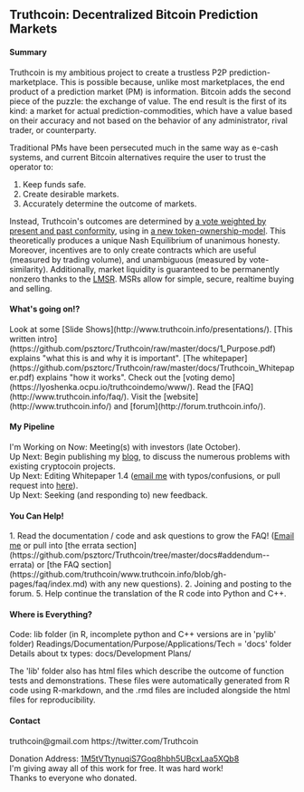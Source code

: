<h2>Truthcoin: Decentralized Bitcoin Prediction Markets</h2>

<h4>Summary</h4>  
Truthcoin is my ambitious project to create a trustless P2P prediction-marketplace. This is possible because, unlike most marketplaces, the end product of a prediction market (PM) is information. Bitcoin adds the second piece of the puzzle: the exchange of value. The end result is the first of its kind: a market for actual prediction-commodities, which have a value based on their accuracy and not based on the behavior of any administrator, rival trader, or counterparty.

Traditional PMs have been persecuted much in the same way as e-cash systems, and current Bitcoin alternatives require the user to trust the operator to:  
1. Keep funds safe.  
2. Create desirable markets.  
3. Accurately determine the outcome of markets.  

Instead, Truthcoin's outcomes are determined by [a vote weighted by present and past conformity](https://lyoshenka.ocpu.io/truthcoindemo/www/), using in [a new token-ownership-model](http://www.truthcoin.info/presentations/truthcoin-outcomes.pdf). This theoretically produces a unique Nash Equilibrium of unanimous honesty. Moreover, incentives are to only create contracts which are useful (measured by trading volume), and unambiguous (measured by vote-similarity). Additionally, market liquidity is guaranteed to be permanently nonzero thanks to the [LMSR](http://hanson.gmu.edu/mktscore.pdf). MSRs allow for simple, secure, realtime buying and selling.

<h4>What's going on!?</h4>
Look at some [Slide Shows](http://www.truthcoin.info/presentations/).  
[This written intro](https://github.com/psztorc/Truthcoin/raw/master/docs/1_Purpose.pdf) explains "what this is and why it is important".  
[The whitepaper](https://github.com/psztorc/Truthcoin/raw/master/docs/Truthcoin_Whitepaper.pdf) explains "how it works".  
Check out the [voting demo](https://lyoshenka.ocpu.io/truthcoindemo/www/).  
Read the [FAQ](http://www.truthcoin.info/faq/).  
Visit the [website](http://www.truthcoin.info/) and [forum](http://forum.truthcoin.info/). 

<!--
<h4>Rough Comparison to Popular CryptoProjects</h4>

| Concept   | P2P Coin| "Old" PoW Mining   | PMs - Trust 3rd Party (Administrator) | PMs - Trust 2nd Party (Traders) | Low-Trust PMs | Can Solve Computations | Score (X,*,.) |
| :-------- | :------:| :--: | :--------:| :--: | :--------:| :--: | :--------:| :--: |
| Truthcoin  ?  | X | X | * | * | X | *?| 3, 2, 1 |
| Bitcoin       | X | X | * | * | . | *?| 2, 2, 2 |
| BitsharesX    | X | . | * | X | . | . | 2, 1, 3 |
| Counterparty  | X | X | X | * | . | . | 3, 1, 2 |
| Ethereum ?    | * | . | * | * | * | X | 1, 4, 1 |
| Mastercoin    | X | X | X | * | . | . | 3, 1, 2 |
| NXT Coin      | X | . | * | * | . | . | 1, 2, 3 |
| USD           | . | . | * | * | . | . | 0, 2, 4 |

Legend: X = "Yes (Inherently Supported)", . = "No (Inherently Unsupported)", * = "Can Build on Top of / Third-Party"

Table Notes:  
1. Compiled on a best-effort basis. Mistake? Pull-request / email me.  
2. Emphasis is on differences across coins, so many similarities were ignored (token issuance).  
3. The question marks indicate some unproven claims, or vague theories, which have yet to be fully explored, tested, and resolved (these score as 'No'). When used after a concept name, they indicate that the concept does not yet exist.  
4. Given that 3 of the columns are about PMs, and even somewhat mutually-exclusive, the score column really isn't very meaningful.
5. -->


<h4>My Pipeline</h4>

I'm Working on Now: Meeting(s) with investors (late October).   
Up Next: Begin publishing my [blog](truthcoin.info), to discuss the numerous problems with existing cryptocoin projects.  
Up Next: Editing Whitepaper 1.4 (<a href="mailto:truthcoin@gmail.com?subject=Feedback">email me</a> with typos/confusions, or pull request into [here](https://github.com/psztorc/Truthcoin/tree/master/docs#addendum--errata)).  
Up Next: Seeking (and responding to) new feedback.

<h4>You Can Help!</h4> 
1. Read the documentation / code and ask questions to grow the FAQ! (<a href="mailto:truthcoin@gmail.com?subject=Feedback">Email me</a> or pull into [the errata section](https://github.com/psztorc/Truthcoin/tree/master/docs#addendum--errata) or [the FAQ section](https://github.com/truthcoin/www.truthcoin.info/blob/gh-pages/faq/index.md) with any new questions). 
2. Joining and posting to the forum.  
5. Help continue the translation of the R code into Python and C++.


<h4>Where is Everything?</h4>
Code: lib folder (in R, incomplete python and C++ versions are in 'pylib' folder)
Readings/Documentation/Purpose/Applications/Tech = 'docs' folder  
Details about tx types:  docs/Development Plans/   

The 'lib' folder also has html files which describe the outcome of function tests and demonstrations. These files were automatically generated from R code using R-markdown, and the .rmd files are included alongside the html files for reproducibility.


<h4>Contact</h4>
truthcoin@gmail.com  
https://twitter.com/Truthcoin  

Donation Address: [1M5tVTtynuqiS7Goq8hbh5UBcxLaa5XQb8](https://blockchain.info/address/1M5tVTtynuqiS7Goq8hbh5UBcxLaa5XQb8)  
I'm giving away all of this work for free. It was hard work!  
Thanks to everyone who donated.